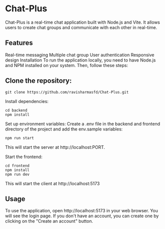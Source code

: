 # **Chat-Plus**

Chat-Plus is a real-time chat application built with Node.js and Vite. It allows users to create chat groups and communicate with each other in real-time.

## Features
Real-time messaging
Multiple chat group
User authentication
Responsive design
Installation
To run the application locally, you need to have Node.js and NPM installed on your system. Then, follow these steps:



## Clone the repository:



    git clone https://github.com/ravisharmasfd/Chat-Plus.git

Install dependencies:

    cd backend
    npm install

Set up environment variables:
Create a .env file in the backend and frontend directory of the project and add the env.sample variables:

    npm run start

This will start the server at http://localhost:PORT.

Start the frontend:

    cd frontend
    npm install
    npm run dev

This will start the client at http://localhost:5173


## Usage


To use the application, open http://localhost:5173 in your web browser. You will see the login page. If you don't have an account, you can create one by clicking on the "Create an account" button.